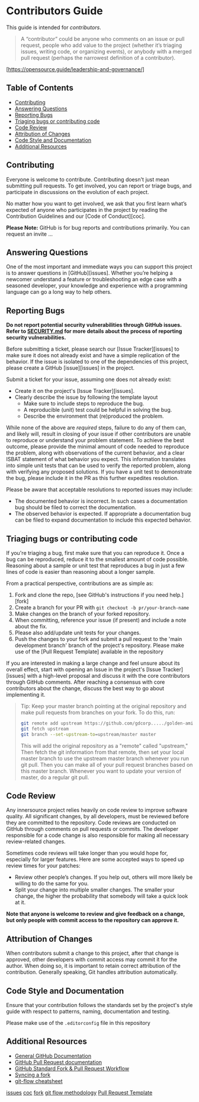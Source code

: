 # Contributors Guide

This guide is intended for _contributors_.

> A “contributor” could be anyone who comments on an issue or pull request, people who add value to the project
> (whether it’s triaging issues, writing code, or organizing events), or anybody with a merged pull request (perhaps
> the narrowest definition of a contributor).

[https://opensource.guide/leadership-and-governance/]

## Table of Contents

* [Contributing](#contributing)
* [Answering Questions](#answering-questions)
* [Reporting Bugs](#reporting-bugs)
* [Triaging bugs or contributing code](#triaging-bugs-or-contributing-code)
* [Code Review](#code-review)
* [Attribution of Changes](#attribution-of-changes)
* [Code Style and Documentation](#code-style-and-documentation)
* [Additional Resources](#additional-resources)

## Contributing

Everyone is welcome to contribute. Contributing doesn't just mean submitting pull requests. To
get involved, you can report or triage bugs, and participate in discussions on the evolution
of each project.

No matter how you want to get involved, we ask that you first learn what’s expected of anyone
who participates in the project by reading the Contribution Guidelines and our
[Code of Conduct][coc].

**Please Note:** GitHub is for bug reports and contributions primarily.  You can request an invite ...

## Answering Questions

One of the most important and immediate ways you can support this project is to answer questions in [GitHub][issues]. Whether you’re helping a newcomer understand a feature or troubleshooting an edge case with a
seasoned developer, your knowledge and experience with a programming language can go a long way to help others.

## Reporting Bugs

**Do not report potential security vulnerabilities through GitHub issues. Refer to [SECURITY.md](SECURITY.md) for more details about the process of reporting security vulnerabilities.**

Before submitting a ticket, please search our [Issue Tracker][issues] to make sure it does not already exist and have a
simple replication of the behavior. If the issue is isolated to one of the dependencies of this project, please create a
GitHub [issue][issues] in the project.

Submit a ticket for your issue, assuming one does not already exist:

* Create it on the project's [Issue Tracker][issues].
* Clearly describe the issue by following the template layout
  * Make sure to include steps to reproduce the bug.
  * A reproducible (unit) test could be helpful in solving the bug.
  * Describe the environment that (re)produced the problem.

While none of the above are _required_ steps, failure to do any of them can, and likely will, result in closing of your
issue if other contributors are unable to reproduce or understand your problem statement. To achieve the best outcome,
please provide the minimal amount of code needed to reproduce the problem, along with observations of the current
behavior, and a clear ISBAT statement of what behavior you expect. This information translates into simple unit tests
that can be used to verify the reported problem, along with verifying any proposed solutions. If you have a unit test to
demonstrate the bug, please include it in the PR as this further expedites resolution.

Please be aware that acceptable resolutions to reported issues may include:

* The documented behavior is incorrect. In such cases a documentation bug should be filed to correct the documentation.
* The observed behavior is expected. If appropriate a documentation bug can be filed to expand documentation to include
  this expected behavior.

## Triaging bugs or contributing code

If you're triaging a bug, first make sure that you can reproduce it. Once a bug can be reproduced, reduce it to the
smallest amount of code possible. Reasoning about a sample or unit test that reproduces a bug in just a few lines of
code is easier than reasoning about a longer sample.

From a practical perspective, contributions are as simple as:

1. Fork and clone the repo, [see GitHub's instructions if you need help.][fork]
1. Create a branch for your PR with `git checkout -b pr/your-branch-name`
1. Make changes on the branch of your forked repository.
1. When committing, reference your issue (if present) and include a note about the fix.
1. Please also add/update unit tests for your changes.
1. Push the changes to your fork and submit a pull request to the 'main development branch' branch of the project's
   repository. Please make use of the [Pull Request Template] available in the repository

If you are interested in making a large change and feel unsure about its overall effect, start with opening an Issue in
the project's [Issue Tracker][issues]
with a high-level proposal and discuss it with the core contributors through GitHub comments. After reaching a consensus with core contributors about the change, discuss the best way to go about implementing it.

> Tip: Keep your master branch pointing at the original repository and make
> pull requests from branches on your fork. To do this, run:
>   ```bash
> git remote add upstream https://github.com/gdcorp...../golden-amis.git
> git fetch upstream
> git branch --set-upstream-to=upstream/master master
>   ```
> This will add the original repository as a "remote" called "upstream," Then
> fetch the git information from that remote, then set your local master
> branch to use the upstream master branch whenever you run git pull. Then you
> can make all of your pull request branches based on this master branch.
> Whenever you want to update your version of master, do a regular git pull.

## Code Review

Any innersource project relies heavily on code review to improve software quality. All significant changes, by all
developers, must be reviewed before they are committed to the repository. Code reviews are conducted on GitHub through
comments on pull requests or commits. The developer responsible for a code change is also responsible for making all
necessary review-related changes.

Sometimes code reviews will take longer than you would hope for, especially for larger features. Here are some accepted
ways to speed up review times for your patches:

- Review other people’s changes. If you help out, others will more likely be willing to do the same for you.
- Split your change into multiple smaller changes. The smaller your change, the higher the probability that somebody
  will take a quick look at it.

**Note that anyone is welcome to review and give feedback on a change, but only people with commit access to the
repository can approve it.**

## Attribution of Changes

When contributors submit a change to this project, after that change is approved, other developers with commit access
may commit it for the author. When doing so, it is important to retain correct attribution of the contribution.
Generally speaking, Git handles attribution automatically.

## Code Style and Documentation

Ensure that your contribution follows the standards set by the project's style guide with respect to patterns, naming,
documentation and testing.

Please make use of the `.editorconfig` file in this repository

## Additional Resources

* [General GitHub Documentation](https://help.github.com/)
* [GitHub Pull Request documentation](https://help.github.com/send-pull-requests/)
* [GitHub Standard Fork & Pull Request Workflow](https://gist.github.com/Chaser324/ce0505fbed06b947d962)
* [Syncing a fork](https://docs.github.com/en/github/collaborating-with-issues-and-pull-requests/syncing-a-fork)
* [git-flow cheatsheet](https://danielkummer.github.io/git-flow-cheatsheet/)

[issues](<GITHUB OR JIRA BOARD LINK>)
[coc](./CODE_OF_CONDUCT.md)
[fork](https://help.github.com/en/articles/fork-a-repo)
[git flow methodology](http://nvie.com/posts/a-successful-git-branching-model/)
[Pull Request Template](.github/pull_request_template.md)
